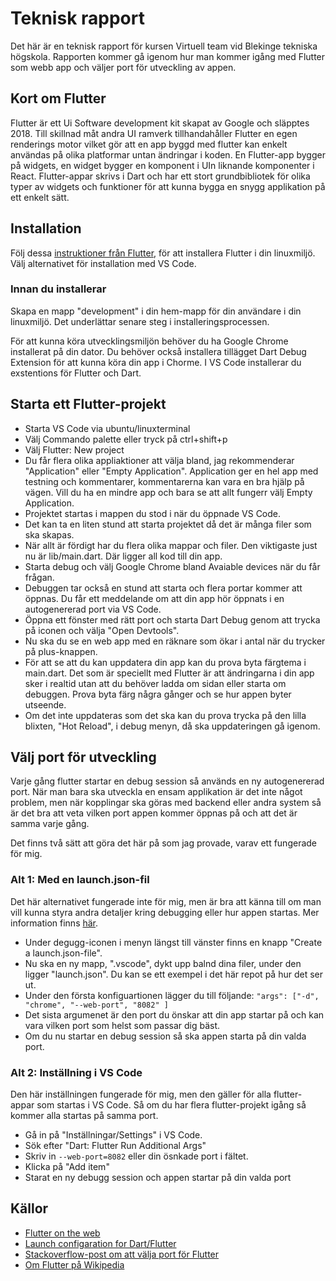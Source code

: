 # Teknisk rapport

Det här är en teknisk rapport för kursen Virtuell team vid Blekinge tekniska högskola. 
Rapporten kommer gå igenom hur man kommer igång med Flutter som webb app och väljer port för utveckling av appen.

## Kort om Flutter

Flutter är ett Ui Software development kit skapat av Google och släpptes 2018. Till skillnad måt andra UI ramverk 
tillhandahåller Flutter en egen renderings motor vilket gör att en app byggd med flutter kan enkelt användas på 
olika platformar untan ändringar i koden. En Flutter-app bygger på widgets, en widget bygger en komponent i UIn 
liknande komponenter i React.
Flutter-appar skrivs i Dart och har ett stort grundbibliotek för olika typer av widgets och funktioner för att kunna
bygga en snygg applikation på ett enkelt sätt.

## Installation

Följ dessa [instruktioner från Flutter](https://docs.flutter.dev/get-started/install/linux/web), för att installera Flutter i din linuxmiljö. Välj alternativet för installation med VS Code.

### Innan du installerar

Skapa en mapp "development" i din hem-mapp för din användare i din linuxmiljö. Det underlättar senare steg i installeringsprocessen.

För att kunna köra utvecklingsmiljön behöver du ha Google Chrome installerat på din dator. Du behöver också installera tillägget Dart Debug Extension för att kunna köra din app i Chorme.
I VS Code installerar du exstentions för Flutter och Dart. 

## Starta ett Flutter-projekt

- Starta VS Code via ubuntu/linuxterminal
- Välj Commando palette eller tryck på ctrl+shift+p
- Välj Flutter: New project
- Du får flera olika appliaktioner att välja bland, jag rekommenderar "Application" eller "Empty Application". Application ger en hel app med testning och kommentarer, kommentarerna kan vara en bra hjälp på vägen. Vill du ha en mindre app och bara se att allt fungerr välj Empty Application.
- Projektet startas i mappen du stod i när du öppnade VS Code.
- Det kan ta en liten stund att starta projektet då det är många filer som ska skapas.
- När allt är fördigt har du flera olika mappar och filer. Den viktigaste just nu är lib/main.dart. Där ligger all kod till din app.
- Starta debug och välj Google Chrome bland Avaiable devices när du får frågan.
- Debuggen tar också en stund att starta och flera portar kommer att öppnas. Du får ett meddelande om att din app hör öppnats i en autogenererad port via VS Code.
- Öppna  ett fönster med rätt port och starta Dart Debug genom att trycka på iconen och välja "Open Devtools".
- Nu ska du se en web app med en räknare som ökar i antal när du trycker på plus-knappen.
- För att se att du kan uppdatera din app kan du prova byta färgtema i main.dart. Det som är speciellt med Flutter är att ändringarna i din app sker i realtid utan att du behöver ladda om sidan eller starta om debuggen. Prova byta färg några gånger och se hur appen byter utseende. 
- Om det inte uppdateras som det ska kan du prova trycka på den lilla blixten, "Hot Reload", i debug menyn, då ska uppdateringen gå igenom.

## Välj port för utveckling

Varje gång flutter startar en debug session så används en ny autogenererad port. När man bara ska utveckla en ensam applikation är det inte något problem, men när kopplingar ska göras med backend eller andra system så är det bra att veta vilken port appen kommer öppnas på och att det är samma varje gång.

Det finns två sätt att göra det här på som jag provade, varav ett fungerade för mig.

### Alt 1: Med en launch.json-fil

Det här alternativet fungerade inte för mig, men är bra att känna till om man vill kunna styra andra detaljer kring debugging eller hur appen startas. Mer information finns [här](https://dartcode.org/docs/launch-configuration/).

- Under degugg-iconen i menyn längst till vänster finns en knapp "Create a launch.json-file".
- Nu ska en ny mapp, ".vscode", dykt upp balnd dina filer, under den ligger "launch.json". Du kan se ett exempel i det här repot på hur det ser ut.
- Under den första konfiguartionen lägger du till följande:
`"args": ["-d", "chrome", "--web-port", "8082" ]`
- Det sista argumenet är den port du önskar att din app startar på och kan vara vilken port som helst som passar dig bäst.
- Om du nu startar en debug session så ska appen starta på din valda port.

### Alt 2: Inställning i VS Code

Den här inställningen fungerade för mig, men den gäller för alla flutter-appar som startas i VS Code. Så om du har flera flutter-projekt igång så kommer alla startas på samma port.

- Gå in på "Inställningar/Settings" i VS Code.
- Sök efter "Dart: Flutter Run Additional Args"
- Skriv in `--web-port=8082` eller din ösnkade port i fältet.
- Klicka på "Add item"
- Starat en ny debugg session och appen startar på din valda port


## Källor

- [Flutter on the web](https://flutter.dev/multi-platform/web)
- [Launch configaration for Dart/Flutter](https://dartcode.org/docs/launch-configuration/)
- [Stackoverflow-post om att välja port för Flutter](https://stackoverflow.com/questions/58248277/how-to-specify-a-port-number-while-running-flutter-web)
- [Om Flutter på Wikipedia](https://en.wikipedia.org/wiki/Flutter_(software))
